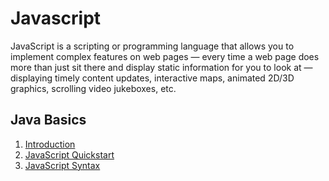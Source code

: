 # Javascript
JavaScript is a scripting or programming language that allows you to implement complex features on web pages — every time a web page does more than just sit there and display static information for you to look at — displaying timely content updates, interactive maps, animated 2D/3D graphics, scrolling video jukeboxes, etc.

## Java Basics

1. [ Introduction ](#introduction)
2. [ JavaScript Quickstart ](#start)
3. [ JavaScript Syntax ](#syntax)
